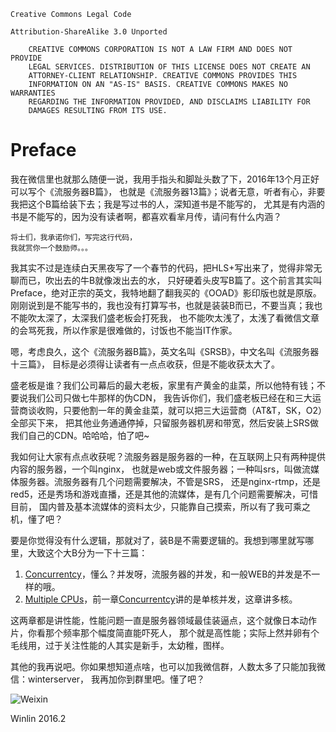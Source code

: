 ```
Creative Commons Legal Code

Attribution-ShareAlike 3.0 Unported

    CREATIVE COMMONS CORPORATION IS NOT A LAW FIRM AND DOES NOT PROVIDE
    LEGAL SERVICES. DISTRIBUTION OF THIS LICENSE DOES NOT CREATE AN
    ATTORNEY-CLIENT RELATIONSHIP. CREATIVE COMMONS PROVIDES THIS
    INFORMATION ON AN "AS-IS" BASIS. CREATIVE COMMONS MAKES NO WARRANTIES
    REGARDING THE INFORMATION PROVIDED, AND DISCLAIMS LIABILITY FOR
    DAMAGES RESULTING FROM ITS USE.
```

# Preface

我在微信里也就那么随便一说，我用手指头和脚趾头数了下，2016年13个月正好可以写个《流服务器B篇》，
也就是《流服务器13篇》；说者无意，听者有心，非要我把这个B篇给装下去；我是写过书的人，深知道书是不能写的，
尤其是有内涵的书是不能写的，因为没有读者啊，都喜欢看芈月传，请问有什么内涵？

```
将士们，我承诺你们，写完这行代码，
我就赏你一个鼓励师。。。
```

我其实不过是连续白天黑夜写了一个春节的代码，把HLS+写出来了，觉得非常无聊而已，吹出去的牛B就像泼出去的水，
只好硬着头皮写B篇了。这个前言其实叫Preface，绝对正宗的英文，我特地翻了翻我买的《OOAD》影印版也就是原版。
刚刚说到是不能写书的，我也没有打算写书，也就是装装B而已，不要当真；我也不能吹太深了，太深我们盛老板会打死我，
也不能吹太浅了，太浅了看微信文章的会骂死我，所以作家是很难做的，讨饭也不能当IT作家。

嗯，考虑良久，这个《流服务器B篇》，英文名叫《SRSB》，中文名叫《流服务器十三篇》，
目标是必须得让读者有一点点收获，但是不能收获太大了。

盛老板是谁？我们公司幕后的最大老板，家里有产黄金的韭菜，所以他特有钱；不要说我们公司只做七牛那样的伪CDN，
我告诉你们，我们盛老板已经在和三大运营商谈收购，只要他割一年的黄金韭菜，就可以把三大运营商（AT&T，SK，O2）全部买下来，
把其他业务通通停掉，只留服务器机房和带宽，然后安装上SRS做我们自己的CDN。哈哈哈，怕了吧~

我如何让大家有点点收获呢？流服务器是服务器的一种，在互联网上只有两种提供内容的服务器，一个叫nginx，
也就是web或文件服务器；一种叫srs，叫做流媒体服务器。流服务器有几个问题需要解决，不管是SRS，
还是nginx-rtmp，还是red5，还是秀场和游戏直播，还是其他的流媒体，是有几个问题需要解决，可惜目前，
国内普及基本流媒体的资料太少，只能靠自己摸索，所以有了我可乘之机，懂了吧？

要是你觉得没有什么逻辑，那就对了，装B是不需要逻辑的。我想到哪里就写哪里，大致这个大B分为一下十三篇：

1. [Concurrentcy](Concurrency.md)，懂么？并发呀，流服务器的并发，和一般WEB的并发是不一样的哦。
1. [Multiple CPUs](MultipleCpus.md)，前一章[Concurrentcy](Concurrency.md)讲的是单核并发，这章讲多核。

这两章都是讲性能，性能问题一直是服务器领域最佳装逼点，这个就像日本动作片，你看那个频率那个幅度简直能吓死人，
那个就是高性能；实际上然并卵有个毛线用，过于关注性能的人其实是新手，太幼稚，图样。

其他的我再说吧。你如果想知道点啥，也可以加我微信群，人数太多了只能加我微信：winterserver，
我再加你到群里吧。懂了吧？

![Weixin](http://ossrs.net/srsb/weixin.png)

Winlin 2016.2
